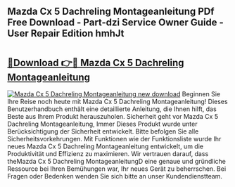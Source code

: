 ## Mazda Cx 5 Dachreling Montageanleitung PDf Free Download - Part-dzi Service Owner Guide - User Repair Edition hmhJt

# <h2><a href="http://df8hd6i.blite.top/?on=Mazda+Cx+5+Dachreling+Montageanleitung">🔗Download 👉🔴 Mazda Cx 5 Dachreling Montageanleitung</a></h2>

[![Mazda Cx 5 Dachreling Montageanleitung new download](https://i.imgur.com/lujVjoI.png)](http://df8hd6i.blite.top/?on=Mazda+Cx+5+Dachreling+Montageanleitung)
Beginnen Sie Ihre Reise noch heute mit Mazda Cx 5 Dachreling Montageanleitung! Dieses Benutzerhandbuch enthält eine detaillierte Anleitung, die Ihnen hilft, das Beste aus Ihrem Produkt herauszuholen. Sicherheit geht vor Mazda Cx 5 Dachreling Montageanleitung, Immer Dieses Produkt wurde unter Berücksichtigung der Sicherheit entwickelt. Bitte befolgen Sie alle Sicherheitsvorkehrungen. Mit Funktionen wie der Funktionsliste wurde Ihr neues Mazda Cx 5 Dachreling Montageanleitung entwickelt, um die Produktivität und Effizienz zu maximieren. Wir vertrauen darauf, dass theMazda Cx 5 Dachreling MontageanleitungD eine genaue und gründliche Ressource bei Ihren Bemühungen war, Ihr neues Gerät zu beherrschen. Bei Fragen oder Bedenken wenden Sie sich bitte an unser Kundendienstteam.
